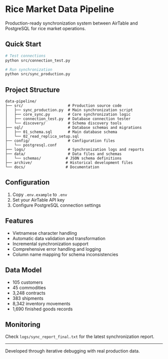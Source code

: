 # Rice Market Data Pipeline

Production-ready synchronization system between AirTable and PostgreSQL for rice market operations.

## Quick Start

```bash
# Test connections
python src/connection_test.py

# Run synchronization
python src/sync_production.py
```

## Project Structure

```
data-pipeline/
├── src/                    # Production source code
│   ├── sync_production.py  # Main synchronization script
│   ├── core_sync.py        # Core synchronization logic
│   ├── connection_test.py  # Database connection tester
│   └── discovery/          # Schema discovery tools
├── sql/                    # Database schemas and migrations
│   ├── 01_schema.sql       # Main database schema
│   └── 02_read_replica_setup.sql
├── config/                 # Configuration files
│   └── postgresql.conf
├── logs/                   # Synchronization logs and reports
├── data/                   # Data files and schemas
│   └── schemas/           # JSON schema definitions
├── archive/               # Historical development files
└── docs/                  # Documentation
```

## Configuration

1. Copy `.env.example` to `.env`
2. Set your AirTable API key
3. Configure PostgreSQL connection settings

## Features

- Vietnamese character handling
- Automatic data validation and transformation
- Incremental synchronization support
- Comprehensive error handling and logging
- Column name mapping for schema inconsistencies

## Data Model

- 105 customers
- 45 commodities  
- 3,248 contracts
- 383 shipments
- 8,342 inventory movements
- 1,690 finished goods records

## Monitoring

Check `logs/sync_report_final.txt` for the latest synchronization report.

---
Developed through iterative debugging with real production data.
